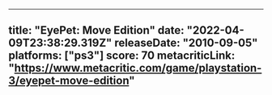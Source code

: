 
---
title: "EyePet: Move Edition"
date: "2022-04-09T23:38:29.319Z"
releaseDate: "2010-09-05"
platforms: ["ps3"]
score: 70
metacriticLink: "https://www.metacritic.com/game/playstation-3/eyepet-move-edition"
---
